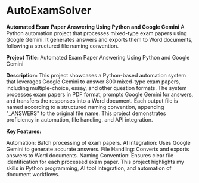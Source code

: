 # AutoExamSolver
**Automated Exam Paper Answering Using Python and Google Gemini**    A Python automation project that processes mixed-type exam papers using Google Gemini. It generates answers and exports them to Word documents, following a structured file naming convention.

**Project Title:**
Automated Exam Paper Answering Using Python and Google Gemini

**Description:**
This project showcases a Python-based automation system that leverages Google Gemini to answer 800 mixed-type exam papers, including multiple-choice, essay, and other question formats. The system processes exam papers in PDF format, prompts Google Gemini for answers, and transfers the responses into a Word document. Each output file is named according to a structured naming convention, appending "_ANSWERS" to the original file name. This project demonstrates proficiency in automation, file handling, and API integration.

**Key Features:**

Automation: Batch processing of exam papers.
AI Integration: Uses Google Gemini to generate accurate answers.
File Handling: Converts and exports answers to Word documents.
Naming Convention: Ensures clear file identification for each processed exam paper.
This project highlights my skills in Python programming, AI tool integration, and automation of document workflows.
